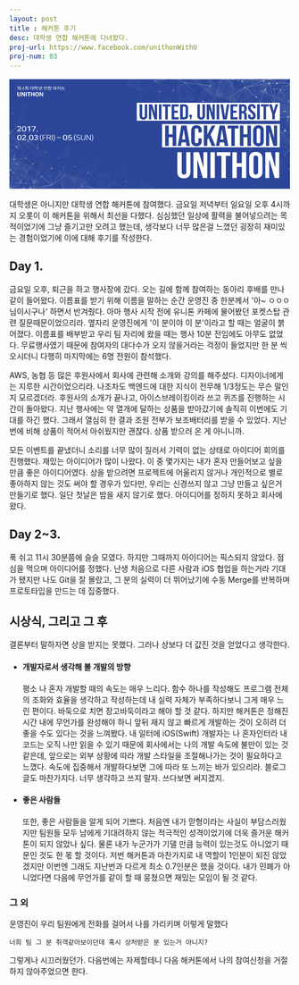 ```yaml
---
layout: post
title : 해커톤 후기
desc: 대학생 연합 해커톤에 다녀왔다.
proj-url: https://www.facebook.com/unithonWithU
proj-num: 03
---
```


![유니톤 로고](/images/unithonCafeLogo.png)

대학생은 아니지만 대학생 연합 해커톤에 참여했다.
금요일 저녁부터 일요일 오후 4시까지 오롯이 이 해커톤을 위해서 최선을 다했다. 심심했던 일상에 활력을 불어넣으려는 목적이었기에 그냥 즐기고만 오려고 했는데, 생각보다 너무 많은걸 느꼈던 굉장히 재미있는 경험이었기에 이에 대해 후기를 작성한다.

## Day 1.
금요일 오후, 퇴근을 하고 행사장에 갔다. 오는 길에 함께 참여하는 동아리 후배를 만나 같이 들어왔다. 이름표를 받기 위해 이름을 말하는 순간 운영진 중 한분께서 '아~ ㅇㅇㅇ님이시구나' 하면서 반겨줬다. 아마 행사 시작 전에 유니톤 카페에 물어봤던 포켓스탑 관련 질문때문이었으리라. 옆자리 운영진에게 '이 분이야 이 분'이라고 할 때는 얼굴이 붉어졌다. 이름표를 배부받고 우리 팀 자리에 왔을 때는 행사 10분 전임에도 아무도 없었다. 무료행사였기 때문에 참여자의 대다수가 오지 않을거라는 걱정이 들었지만 한 분 씩 오시더니 다행히 마지막에는 6명 전원이 참석했다.

AWS, 농협 등 많은 후원사에서 회사에 관련해 소개와 강의를 해주셨다. 디자이너에게는 지루한 시간이었으리라. 나조차도 백엔드에 대한 지식이 전무해 1/3정도는 무슨 말인지 모르겠더라. 후원사의 소개가 끝나고, 아이스브레이킹이라 쓰고 퀴즈를 진행하는 시간이 돌아왔다. 지난 행사에는 약 열개에 달하는 상품을 받아갔기에 솔직히 이번에도 기대를 하긴 했다. 그래서 열심히 한 결과 조원 전부가 보조배터리를 받을 수 있었다. 지난 번에 비해 상품이 적어서 아쉬웠지만 괜찮다. 상품 받으러 온 게 아니니까.

모든 이벤트를 끝냈더니 소리를 너무 많이 질러서 기력이 없는 상태로 아이디어 회의를 진행했다. 재밌는 아이디어가 많이 나왔다. 이 중 몇가지는 내가 혼자 만들어보고 싶을 만큼 좋은 아이디어였다. 상을 받으려면 프로젝트에 어울리지 않거나 개인적으로 별로 좋아하지 않는 것도 써야 할 경우가 있다만, 우리는 신경쓰지 않고 그냥 만들고 싶은거 만들기로 했다. 일단 첫날은 밤을 새지 않기로 했다. 아이디어를 정하지 못하고 회사에 왔다.

## Day 2~3.
푹 쉬고 11시 30분쯤에 슬슬 모였다. 하지만 그때까지 아이디어는 픽스되지 않았다. 점심을 먹으며 아이디어를 정했다. 난생 처음으로 다른 사람과 iOS 협업을 하는거라 기대가 됐지만 나도 Git을 잘 몰랐고, 그 분의 실력이 더 뛰어났기에 수동 Merge를 반복하며 프로토타입을 만드는 데 집중했다.

## 시상식, 그리고 그 후
결론부터 말하자면 상을 받지는 못했다. 그러나 상보다 더 값진 것을 얻었다고 생각한다. 

* #### 개발자로서 생각해 볼 개발의 방향

	평소 나 혼자 개발할 때의 속도는 매우 느리다. 함수 하나를 작성해도 프로그램 전체의 조화와 효율을 생각하고 작성하는데 내 실력 자체가 부족하다보니 그게 매우 느린 편이다. 바둑으로 치면 장고바둑이라고 해야 할 것 같다. 하지만 해커톤은 정해진 시간 내에 무언가를 완성해야 하니 앞뒤 재지 않고 빠르게 개발하는 것이 오히려 더 좋을 수도 있다는 것을 느껴봤다. 내 일터에 iOS(Swift) 개발자는 나 혼자인터라 내 코드는 오직 나만 읽을 수 있기 때문에 회사에서는 나의 개발 속도에 불만이 있는 것 같은데, 앞으로는 외부 상황에 따라 개발 스타일을 조절해나가는 것이 필요하다고 느꼈다. 속도에 집중해서 개발하다보면 그에 따라 또 느끼는 바가 있으리라. 블로그 글도 마찬가지다. 너무 생각하고 쓰지 말자. 쓰다보면 써지겠지.

* #### 좋은 사람들
	또한, 좋은 사람들을 알게 되어 기쁘다. 처음엔 내가 맏형이라는 사실이 부담스러웠지만 팀원들 모두 남에게 기대려하지 않는 적극적인 성격이었기에 더욱 즐거운 해커톤이 되지 않았나 싶다. 물론 내가 누군가가 기댈 만큼 능력이 있는것도 아니었기 때문인 것도 한 몫 할 것이다. 저번 해커톤과 마찬가지로 내 역할이 1인분이 되진 않았겠지만 이번엔 그래도 지난번과 다르게 최소 0.7인분은 했을 것이다. 내가 민폐가 아니었다면 다음에 무언가를 같이 할 때 뭉쳤으면 재밌는 모임이 될 것 같다.

### 그 외
운영진이 우리 팀원에게 전화를 걸어서 나를 가리키며 이렇게 말했다
		
	너희 팀 그 분 취객같아보이던데 혹시 상처받은 분 있는거 아니지?

그렇게나 시끄러웠던가. 다음번에는 자제할테니 다음 해커톤에서 나의 참여신청을 거절하지 않아주었으면 한다.